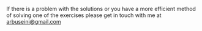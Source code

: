If there is a problem with the solutions or you have a more efficient method of solving one of the exercises please get in touch with me at arbuseini@gmail.com
